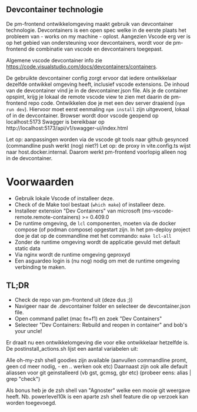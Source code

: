 ## Devcontainer technologie

De pm-frontend ontwikkelomgeving maakt gebruik van devcontainer technologie.
Devcontainers is een open spec welke in de eerste plaats het probleem van - works on my machine - oplost.
Aangezien Vscode erg ver is op het gebied van ondersteuning voor devcontainers, wordt voor de pm-frontend
de combinatie van vscode en devcontainers toegepast.

Algemene vscode devcontainer info zie https://code.visualstudio.com/docs/devcontainers/containers.

De gebruikte devcontainer config zorgt ervoor dat iedere ontwikkelaar dezelfde ontwikkel omgeving heeft, inclusief
vscode extensions. De inhoud van de devcontainer vind je in de devcontainer.json file.
Als je de container opspint, krijg je lokaal de remote vscode view te zien met daarin de pm-frontend repo code.
Ontwikkelen doe je met een dev server draaiend (`npm run dev`). Hiervoor moet eerst eenmaling `npm install` zijn uitgevoerd, lokaal of in de devcontainer.
Browser wordt door vscode geopend op localhost:5173
Swagger is bereikbaar op http://localhost:5173/api/v1/swagger-ui/index.html

Let op: aanpassingen worden via de vscode git tools naar github gesynced (commandline push werkt (nog) niet?)
Let op: de proxy in vite.config.ts wijst naar host.docker.internal. Daarom werkt pm-frontend voorlopig alleen
nog in de devcontainer.

# Voorwaarden

- Gebruik lokale Vscode of installeer deze.
- Check of de Make tool bestaat (`which make`) of installeer deze.
- Installeer extension "Dev Containers" van microsoft (ms-vscode-remote.remote-containers) >= 0.409.0
- De runtime omgeving, de `lcl` componenten, moeten via de docker compose (of podman compose) opgestart zijn.
  In het pm-deploy project doe je dat op de commandline met het commando: `make lcl-all`
- Zonder de runtime omgeving wordt de applicatie gevuld met default static data
- Via nginx wordt de runtime omgeving geproxyd
- Een asguardeo login is (nu nog) nodig om met de runtime omgeving verbinding te maken.

## TL;DR

- Check de repo van pm-frontend uit (deze dus ;))
- Navigeer naar de .devcontainer folder en selecteer de devcontainer.json file.
- Open command pallet (mac fn+f1) en zoek "Dev Containers"
- Selecteer "Dev Containers: Rebuild and reopen in container"
  and bob's your uncle!

Er draait nu een ontwikkelomgeving die voor elke ontwikkelaar hetzelfde is.
De postinstall_actions.sh lijst een aantal variabelen uit:

Alle oh-my-zsh shell goodies zijn available (aanvullen commandline promt, geen cd meer nodig, - en .. werken ook etc)
Daarnaast zijn ook alle default aliassen voor git geinstalleerd (vb gst, gcmsg, gbr etc) (probeer eens: alias | grep "check")

Als bonus heb je de zsh shell van "Agnoster" welke een mooie git weergave heeft.
Nb. powerlevel10k is een aparte zsh shell feature die op verzoek kan worden toegevoegd.
